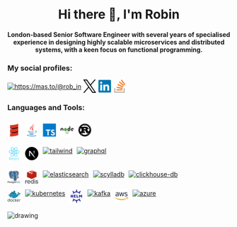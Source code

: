 <h1 align="center">Hi there 👋, I'm Robin</h1>

<h4 align="center">London-based Senior Software Engineer with several years of specialised experience in designing highly scalable microservices and distributed systems, with a keen focus on functional programming.</h4>

<h3 align="left">My social profiles:</h3>
<p align="left">
<a href="https://mas.to/@rob_in" target="blank"><img align="center" src="https://joinmastodon.org/logos/logo-purple.svg" alt="https://mas.to/@rob_in" height="30" width="30" /></a>
<a href="https://x.com/rbn_raj" target="blank"><img align="center" src="https://raw.githubusercontent.com/devicons/devicon/master/icons/twitter/twitter-original.svg" alt="https://x.com/rbn_raj" height="30" width="30" /></a>
<a href="https://www.linkedin.com/in/robinnraj/" target="blank"><img align="center" src="https://raw.githubusercontent.com/devicons/devicon/master/icons/linkedin/linkedin-original.svg" alt="https://www.linkedin.com/in/robinnraj/" height="30" width="30" /></a>
<a href="https://stackoverflow.com/users/3289282/robin-raju" target="blank"><img align="center" src="https://raw.githubusercontent.com/devicons/devicon/master/icons/stackoverflow/stackoverflow-original.svg" alt="https://stackoverflow.com/users/3289282/robin-raju" height="30" width="30" /></a>
</p>

<h3 align="left">Languages and Tools:</h3>

<div style="display: flex; flex-direction: column; gap: 10px;">
  <div style="display: flex; flex-direction: row; gap: 10px; margin-top:10px;">
    <a href="https://www.scala-lang.org" target="_blank" rel="noreferrer">
      <img
        src="https://raw.githubusercontent.com/devicons/devicon/master/icons/scala/scala-original.svg"
        alt="scala"
        width="30"
        height="30"
      />
    </a>
    <a href="https://www.java.com" target="_blank" rel="noreferrer">
      <img
        src="https://raw.githubusercontent.com/devicons/devicon/master/icons/java/java-original.svg"
        alt="java"
        width="30"
        height="30"
      />
    </a>
    <a href="https://www.typescriptlang.org/" target="_blank" rel="noreferrer">
      <img
        src="https://raw.githubusercontent.com/devicons/devicon/master/icons/typescript/typescript-original.svg"
        alt="typescript"
        width="30"
        height="30"
      />
    </a>
    <a href="https://nodejs.org" target="_blank" rel="noreferrer">
      <img
        src="https://raw.githubusercontent.com/devicons/devicon/master/icons/nodejs/nodejs-original-wordmark.svg"
        alt="nodejs"
        width="30"
        height="30"
      />
    </a>
    <a href="https://www.rust-lang.org" target="_blank" rel="noreferrer">
      <img
        src="https://raw.githubusercontent.com/devicons/devicon/master/icons/rust/rust-original.svg"
        alt="rust"
        width="30"
        height="30"
      />
    </a>
  </div>

  <div style="display: flex; flex-direction: row; gap: 10px;margin-top:10px;">
    <a href="https://reactjs.org/" target="_blank" rel="noreferrer">
      <img
        src="https://raw.githubusercontent.com/devicons/devicon/master/icons/react/react-original-wordmark.svg"
        alt="react"
        width="30"
        height="30"
      />
    </a>
    <a href="https://nextjs.org/" target="_blank" rel="noreferrer">
      <img
        src="https://raw.githubusercontent.com/devicons/devicon/master/icons/nextjs/nextjs-original.svg"
        alt="nextjs"
        width="30"
        height="30"
      />
    </a>
    <a href="https://tailwindcss.com/" target="_blank" rel="noreferrer">
      <img
        src="https://www.vectorlogo.zone/logos/tailwindcss/tailwindcss-icon.svg"
        alt="tailwind"
        width="30"
        height="30"
      />
    </a>
    <a href="https://graphql.org" target="_blank" rel="noreferrer">
      <img
        src="https://www.vectorlogo.zone/logos/graphql/graphql-icon.svg"
        alt="graphql"
        width="30"
        height="30"
      />
    </a>
  </div>
  <div style="display: flex; flex-direction: row; gap: 10px;margin-top:10px;">
    <a href="https://www.postgresql.org" target="_blank" rel="noreferrer">
      <img
        src="https://raw.githubusercontent.com/devicons/devicon/master/icons/postgresql/postgresql-original-wordmark.svg"
        alt="postgresql"
        width="30"
        height="30"
      />
    </a>
    <a href="https://redis.io" target="_blank" rel="noreferrer">
      <img
        src="https://raw.githubusercontent.com/devicons/devicon/master/icons/redis/redis-original-wordmark.svg"
        alt="redis"
        width="30"
        height="30"
      />
    </a>
    <a href="https://www.elastic.co" target="_blank" rel="noreferrer">
      <img
        src="https://www.vectorlogo.zone/logos/elastic/elastic-icon.svg"
        alt="elasticsearch"
        width="30"
        height="30"
      />
    </a>
    <a href="https://www.scylladb.com/" target="_blank" rel="noreferrer">
      <img
        src="https://www.scylladb.com/wp-content/uploads/scylla-opensource-1.png"
        alt="scylladb"
        width="30"
        height="30"
      />
    </a>
    <a href="https://clickhouse.com/" target="_blank" rel="noreferrer">
      <img
        src="https://clickhouse.com/images/cloud/clickhouse-logo-with-dropshadow.svg"
        alt="clickhouse-db"
        width="30"
        height="30"
      />
    </a>
  </div>
  <div style="display: flex; flex-direction: row; gap: 10px;">
    <a href="https://www.docker.com/" target="_blank" rel="noreferrer">
      <img
        src="https://raw.githubusercontent.com/devicons/devicon/master/icons/docker/docker-original-wordmark.svg"
        alt="docker"
        width="30"
        height="30"
      />
    </a>
    <a href="https://kubernetes.io" target="_blank" rel="noreferrer">
      <img
        src="https://www.vectorlogo.zone/logos/kubernetes/kubernetes-icon.svg"
        alt="kubernetes"
        width="30"
        height="30"
      />
    </a>
    <a href="https://helm.sh/" target="_blank" rel="noreferrer">
      <img
        src="https://raw.githubusercontent.com/devicons/devicon/master/icons/helm/helm-original.svg"
        alt="helm"
        width="30"
        height="30"
      />
    </a>
    <a href="https://kafka.apache.org/" target="_blank" rel="noreferrer">
      <img
        src="https://www.vectorlogo.zone/logos/apache_kafka/apache_kafka-icon.svg"
        alt="kafka"
        width="30"
        height="30"
      />
    </a>
    <a href="https://aws.amazon.com" target="_blank" rel="noreferrer">
      <img
        src="https://raw.githubusercontent.com/devicons/devicon/master/icons/amazonwebservices/amazonwebservices-original-wordmark.svg"
        alt="aws"
        width="30"
        height="30"
      />
    </a>
    <a
      href="https://azure.microsoft.com/en-in/"
      target="_blank"
      rel="noreferrer"
    >
      <img
        src="https://www.vectorlogo.zone/logos/microsoft_azure/microsoft_azure-icon.svg"
        alt="azure"
        width="30"
        height="30"
      />
    </a>
  </div>
</div>

<br/>
<img src="./assets/never_gonna_let_you_down.gif" alt="drawing" width="1200"/>
